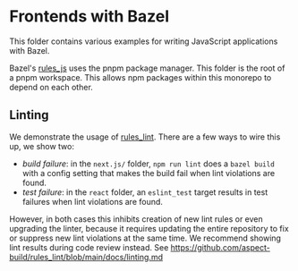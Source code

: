 # Frontends with Bazel

This folder contains various examples for writing JavaScript applications with Bazel.

Bazel's [rules_js] uses the pnpm package manager. This folder is the root of a pnpm workspace.
This allows npm packages within this monorepo to depend on each other.

## Linting

We demonstrate the usage of [rules_lint]. There are a few ways to wire this up, we show two:
- *build failure*: in the `next.js/` folder, `npm run lint` does a `bazel build` with a config setting that makes the build fail when lint violations are found.
- *test failure*: in the `react` folder, an `eslint_test` target results in test failures when lint violations are found.

However, in both cases this inhibits creation of new lint rules or even upgrading the linter, because it requires updating the entire repository to fix or suppress
new lint violations at the same time.
We recommend showing lint results during code review instead.
See <https://github.com/aspect-build/rules_lint/blob/main/docs/linting.md>

[rules_js]: https://docs.aspect.build/rules/aspect_rules_js
[rules_lint]: https://github.com/aspect-build/rules_lint
